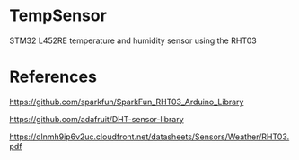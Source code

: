 # TempSensor
STM32 L452RE temperature and humidity sensor using the RHT03

# References
https://github.com/sparkfun/SparkFun_RHT03_Arduino_Library

https://github.com/adafruit/DHT-sensor-library

https://dlnmh9ip6v2uc.cloudfront.net/datasheets/Sensors/Weather/RHT03.pdf
